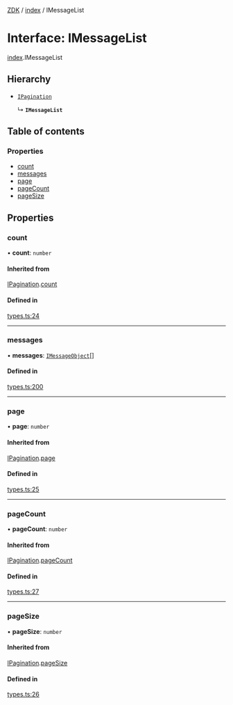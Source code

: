 [ZDK](../README.md) / [index](../modules/index.md) / IMessageList

# Interface: IMessageList

[index](../modules/index.md).IMessageList

## Hierarchy

- [`IPagination`](index.IPagination.md)

  ↳ **`IMessageList`**

## Table of contents

### Properties

- [count](index.IMessageList.md#count)
- [messages](index.IMessageList.md#messages)
- [page](index.IMessageList.md#page)
- [pageCount](index.IMessageList.md#pagecount)
- [pageSize](index.IMessageList.md#pagesize)

## Properties

### count

• **count**: `number`

#### Inherited from

[IPagination](index.IPagination.md).[count](index.IPagination.md#count)

#### Defined in

[types.ts:24](https://github.com/innovtech-developers/zdk/blob/e93f80c6da43b38f329b603694abcf30af4f5a5d/src/types.ts#L24)

___

### messages

• **messages**: [`IMessageObject`](index.IMessageObject.md)[]

#### Defined in

[types.ts:200](https://github.com/innovtech-developers/zdk/blob/e93f80c6da43b38f329b603694abcf30af4f5a5d/src/types.ts#L200)

___

### page

• **page**: `number`

#### Inherited from

[IPagination](index.IPagination.md).[page](index.IPagination.md#page)

#### Defined in

[types.ts:25](https://github.com/innovtech-developers/zdk/blob/e93f80c6da43b38f329b603694abcf30af4f5a5d/src/types.ts#L25)

___

### pageCount

• **pageCount**: `number`

#### Inherited from

[IPagination](index.IPagination.md).[pageCount](index.IPagination.md#pagecount)

#### Defined in

[types.ts:27](https://github.com/innovtech-developers/zdk/blob/e93f80c6da43b38f329b603694abcf30af4f5a5d/src/types.ts#L27)

___

### pageSize

• **pageSize**: `number`

#### Inherited from

[IPagination](index.IPagination.md).[pageSize](index.IPagination.md#pagesize)

#### Defined in

[types.ts:26](https://github.com/innovtech-developers/zdk/blob/e93f80c6da43b38f329b603694abcf30af4f5a5d/src/types.ts#L26)
